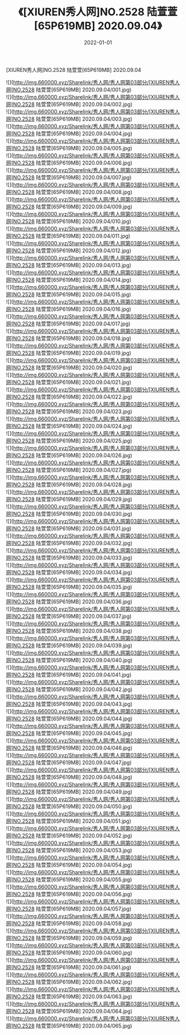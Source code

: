 ﻿---
layout: post
title:  《[XIUREN秀人网]NO.2528 陆萱萱[65P619MB] 2020.09.04》
date:   2022-01-01
img: http://img.660000.xyz/Sharelink/秀人网/秀人网第03部分/[XIUREN秀人网]NO.2528 陆萱萱[65P619MB] 2020.09.04/000.jpg
categories: [美女, 清纯, 唯美]
---

[XIUREN秀人网]NO.2528 陆萱萱[65P619MB] 2020.09.04

 ![](http://img.660000.xyz/Sharelink/秀人网/秀人网第03部分/[XIUREN秀人网]NO.2528 陆萱萱[65P619MB] 2020.09.04/001.jpg) <br>![](http://img.660000.xyz/Sharelink/秀人网/秀人网第03部分/[XIUREN秀人网]NO.2528 陆萱萱[65P619MB] 2020.09.04/002.jpg) <br>![](http://img.660000.xyz/Sharelink/秀人网/秀人网第03部分/[XIUREN秀人网]NO.2528 陆萱萱[65P619MB] 2020.09.04/003.jpg) <br>![](http://img.660000.xyz/Sharelink/秀人网/秀人网第03部分/[XIUREN秀人网]NO.2528 陆萱萱[65P619MB] 2020.09.04/004.jpg) <br>![](http://img.660000.xyz/Sharelink/秀人网/秀人网第03部分/[XIUREN秀人网]NO.2528 陆萱萱[65P619MB] 2020.09.04/005.jpg) <br>![](http://img.660000.xyz/Sharelink/秀人网/秀人网第03部分/[XIUREN秀人网]NO.2528 陆萱萱[65P619MB] 2020.09.04/006.jpg) <br>![](http://img.660000.xyz/Sharelink/秀人网/秀人网第03部分/[XIUREN秀人网]NO.2528 陆萱萱[65P619MB] 2020.09.04/007.jpg) <br>![](http://img.660000.xyz/Sharelink/秀人网/秀人网第03部分/[XIUREN秀人网]NO.2528 陆萱萱[65P619MB] 2020.09.04/008.jpg) <br>![](http://img.660000.xyz/Sharelink/秀人网/秀人网第03部分/[XIUREN秀人网]NO.2528 陆萱萱[65P619MB] 2020.09.04/009.jpg) <br>![](http://img.660000.xyz/Sharelink/秀人网/秀人网第03部分/[XIUREN秀人网]NO.2528 陆萱萱[65P619MB] 2020.09.04/010.jpg) <br>![](http://img.660000.xyz/Sharelink/秀人网/秀人网第03部分/[XIUREN秀人网]NO.2528 陆萱萱[65P619MB] 2020.09.04/011.jpg) <br>![](http://img.660000.xyz/Sharelink/秀人网/秀人网第03部分/[XIUREN秀人网]NO.2528 陆萱萱[65P619MB] 2020.09.04/012.jpg) <br>![](http://img.660000.xyz/Sharelink/秀人网/秀人网第03部分/[XIUREN秀人网]NO.2528 陆萱萱[65P619MB] 2020.09.04/013.jpg) <br>![](http://img.660000.xyz/Sharelink/秀人网/秀人网第03部分/[XIUREN秀人网]NO.2528 陆萱萱[65P619MB] 2020.09.04/014.jpg) <br>![](http://img.660000.xyz/Sharelink/秀人网/秀人网第03部分/[XIUREN秀人网]NO.2528 陆萱萱[65P619MB] 2020.09.04/015.jpg) <br>![](http://img.660000.xyz/Sharelink/秀人网/秀人网第03部分/[XIUREN秀人网]NO.2528 陆萱萱[65P619MB] 2020.09.04/016.jpg) <br>![](http://img.660000.xyz/Sharelink/秀人网/秀人网第03部分/[XIUREN秀人网]NO.2528 陆萱萱[65P619MB] 2020.09.04/017.jpg) <br>![](http://img.660000.xyz/Sharelink/秀人网/秀人网第03部分/[XIUREN秀人网]NO.2528 陆萱萱[65P619MB] 2020.09.04/018.jpg) <br>![](http://img.660000.xyz/Sharelink/秀人网/秀人网第03部分/[XIUREN秀人网]NO.2528 陆萱萱[65P619MB] 2020.09.04/019.jpg) <br>![](http://img.660000.xyz/Sharelink/秀人网/秀人网第03部分/[XIUREN秀人网]NO.2528 陆萱萱[65P619MB] 2020.09.04/020.jpg) <br>![](http://img.660000.xyz/Sharelink/秀人网/秀人网第03部分/[XIUREN秀人网]NO.2528 陆萱萱[65P619MB] 2020.09.04/021.jpg) <br>![](http://img.660000.xyz/Sharelink/秀人网/秀人网第03部分/[XIUREN秀人网]NO.2528 陆萱萱[65P619MB] 2020.09.04/022.jpg) <br>![](http://img.660000.xyz/Sharelink/秀人网/秀人网第03部分/[XIUREN秀人网]NO.2528 陆萱萱[65P619MB] 2020.09.04/023.jpg) <br>![](http://img.660000.xyz/Sharelink/秀人网/秀人网第03部分/[XIUREN秀人网]NO.2528 陆萱萱[65P619MB] 2020.09.04/024.jpg) <br>![](http://img.660000.xyz/Sharelink/秀人网/秀人网第03部分/[XIUREN秀人网]NO.2528 陆萱萱[65P619MB] 2020.09.04/025.jpg) <br>![](http://img.660000.xyz/Sharelink/秀人网/秀人网第03部分/[XIUREN秀人网]NO.2528 陆萱萱[65P619MB] 2020.09.04/026.jpg) <br>![](http://img.660000.xyz/Sharelink/秀人网/秀人网第03部分/[XIUREN秀人网]NO.2528 陆萱萱[65P619MB] 2020.09.04/027.jpg) <br>![](http://img.660000.xyz/Sharelink/秀人网/秀人网第03部分/[XIUREN秀人网]NO.2528 陆萱萱[65P619MB] 2020.09.04/028.jpg) <br>![](http://img.660000.xyz/Sharelink/秀人网/秀人网第03部分/[XIUREN秀人网]NO.2528 陆萱萱[65P619MB] 2020.09.04/029.jpg) <br>![](http://img.660000.xyz/Sharelink/秀人网/秀人网第03部分/[XIUREN秀人网]NO.2528 陆萱萱[65P619MB] 2020.09.04/030.jpg) <br>![](http://img.660000.xyz/Sharelink/秀人网/秀人网第03部分/[XIUREN秀人网]NO.2528 陆萱萱[65P619MB] 2020.09.04/031.jpg) <br>![](http://img.660000.xyz/Sharelink/秀人网/秀人网第03部分/[XIUREN秀人网]NO.2528 陆萱萱[65P619MB] 2020.09.04/032.jpg) <br>![](http://img.660000.xyz/Sharelink/秀人网/秀人网第03部分/[XIUREN秀人网]NO.2528 陆萱萱[65P619MB] 2020.09.04/033.jpg) <br>![](http://img.660000.xyz/Sharelink/秀人网/秀人网第03部分/[XIUREN秀人网]NO.2528 陆萱萱[65P619MB] 2020.09.04/034.jpg) <br>![](http://img.660000.xyz/Sharelink/秀人网/秀人网第03部分/[XIUREN秀人网]NO.2528 陆萱萱[65P619MB] 2020.09.04/035.jpg) <br>![](http://img.660000.xyz/Sharelink/秀人网/秀人网第03部分/[XIUREN秀人网]NO.2528 陆萱萱[65P619MB] 2020.09.04/036.jpg) <br>![](http://img.660000.xyz/Sharelink/秀人网/秀人网第03部分/[XIUREN秀人网]NO.2528 陆萱萱[65P619MB] 2020.09.04/037.jpg) <br>![](http://img.660000.xyz/Sharelink/秀人网/秀人网第03部分/[XIUREN秀人网]NO.2528 陆萱萱[65P619MB] 2020.09.04/038.jpg) <br>![](http://img.660000.xyz/Sharelink/秀人网/秀人网第03部分/[XIUREN秀人网]NO.2528 陆萱萱[65P619MB] 2020.09.04/039.jpg) <br>![](http://img.660000.xyz/Sharelink/秀人网/秀人网第03部分/[XIUREN秀人网]NO.2528 陆萱萱[65P619MB] 2020.09.04/040.jpg) <br>![](http://img.660000.xyz/Sharelink/秀人网/秀人网第03部分/[XIUREN秀人网]NO.2528 陆萱萱[65P619MB] 2020.09.04/041.jpg) <br>![](http://img.660000.xyz/Sharelink/秀人网/秀人网第03部分/[XIUREN秀人网]NO.2528 陆萱萱[65P619MB] 2020.09.04/042.jpg) <br>![](http://img.660000.xyz/Sharelink/秀人网/秀人网第03部分/[XIUREN秀人网]NO.2528 陆萱萱[65P619MB] 2020.09.04/043.jpg) <br>![](http://img.660000.xyz/Sharelink/秀人网/秀人网第03部分/[XIUREN秀人网]NO.2528 陆萱萱[65P619MB] 2020.09.04/044.jpg) <br>![](http://img.660000.xyz/Sharelink/秀人网/秀人网第03部分/[XIUREN秀人网]NO.2528 陆萱萱[65P619MB] 2020.09.04/045.jpg) <br>![](http://img.660000.xyz/Sharelink/秀人网/秀人网第03部分/[XIUREN秀人网]NO.2528 陆萱萱[65P619MB] 2020.09.04/046.jpg) <br>![](http://img.660000.xyz/Sharelink/秀人网/秀人网第03部分/[XIUREN秀人网]NO.2528 陆萱萱[65P619MB] 2020.09.04/047.jpg) <br>![](http://img.660000.xyz/Sharelink/秀人网/秀人网第03部分/[XIUREN秀人网]NO.2528 陆萱萱[65P619MB] 2020.09.04/048.jpg) <br>![](http://img.660000.xyz/Sharelink/秀人网/秀人网第03部分/[XIUREN秀人网]NO.2528 陆萱萱[65P619MB] 2020.09.04/049.jpg) <br>![](http://img.660000.xyz/Sharelink/秀人网/秀人网第03部分/[XIUREN秀人网]NO.2528 陆萱萱[65P619MB] 2020.09.04/050.jpg) <br>![](http://img.660000.xyz/Sharelink/秀人网/秀人网第03部分/[XIUREN秀人网]NO.2528 陆萱萱[65P619MB] 2020.09.04/051.jpg) <br>![](http://img.660000.xyz/Sharelink/秀人网/秀人网第03部分/[XIUREN秀人网]NO.2528 陆萱萱[65P619MB] 2020.09.04/052.jpg) <br>![](http://img.660000.xyz/Sharelink/秀人网/秀人网第03部分/[XIUREN秀人网]NO.2528 陆萱萱[65P619MB] 2020.09.04/053.jpg) <br>![](http://img.660000.xyz/Sharelink/秀人网/秀人网第03部分/[XIUREN秀人网]NO.2528 陆萱萱[65P619MB] 2020.09.04/054.jpg) <br>![](http://img.660000.xyz/Sharelink/秀人网/秀人网第03部分/[XIUREN秀人网]NO.2528 陆萱萱[65P619MB] 2020.09.04/055.jpg) <br>![](http://img.660000.xyz/Sharelink/秀人网/秀人网第03部分/[XIUREN秀人网]NO.2528 陆萱萱[65P619MB] 2020.09.04/056.jpg) <br>![](http://img.660000.xyz/Sharelink/秀人网/秀人网第03部分/[XIUREN秀人网]NO.2528 陆萱萱[65P619MB] 2020.09.04/057.jpg) <br>![](http://img.660000.xyz/Sharelink/秀人网/秀人网第03部分/[XIUREN秀人网]NO.2528 陆萱萱[65P619MB] 2020.09.04/058.jpg) <br>![](http://img.660000.xyz/Sharelink/秀人网/秀人网第03部分/[XIUREN秀人网]NO.2528 陆萱萱[65P619MB] 2020.09.04/059.jpg) <br>![](http://img.660000.xyz/Sharelink/秀人网/秀人网第03部分/[XIUREN秀人网]NO.2528 陆萱萱[65P619MB] 2020.09.04/060.jpg) <br>![](http://img.660000.xyz/Sharelink/秀人网/秀人网第03部分/[XIUREN秀人网]NO.2528 陆萱萱[65P619MB] 2020.09.04/061.jpg) <br>![](http://img.660000.xyz/Sharelink/秀人网/秀人网第03部分/[XIUREN秀人网]NO.2528 陆萱萱[65P619MB] 2020.09.04/062.jpg) <br>![](http://img.660000.xyz/Sharelink/秀人网/秀人网第03部分/[XIUREN秀人网]NO.2528 陆萱萱[65P619MB] 2020.09.04/063.jpg) <br>![](http://img.660000.xyz/Sharelink/秀人网/秀人网第03部分/[XIUREN秀人网]NO.2528 陆萱萱[65P619MB] 2020.09.04/064.jpg) <br>![](http://img.660000.xyz/Sharelink/秀人网/秀人网第03部分/[XIUREN秀人网]NO.2528 陆萱萱[65P619MB] 2020.09.04/065.jpg) <br>